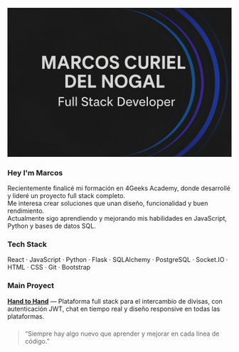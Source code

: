 ![Hi, I'm Marcos Curiel](https://raw.githubusercontent.com/MarcosCuriel/MarcosCuriel/main/Banner%20Marcos.png)

### Hey I'm Marcos
Recientemente finalicé mi formación en 4Geeks Academy, donde desarrollé y lideré un proyecto full stack completo.  
Me interesa crear soluciones que unan diseño, funcionalidad y buen rendimiento.  
Actualmente sigo aprendiendo y mejorando mis habilidades en JavaScript, Python y bases de datos SQL.
### Tech Stack
React · JavaScript · Python · Flask · SQLAlchemy · PostgreSQL · Socket.IO · HTML · CSS · Git · Bootstrap
### Main Proyect
[**Hand to Hand**](https://sample-service-name-0y1z.onrender.com/) — Plataforma full stack para el intercambio de divisas, con autenticación JWT, chat en tiempo real y diseño responsive en todas las plataformas.
###
> “Siempre hay algo nuevo que aprender y mejorar en cada línea de código.”
